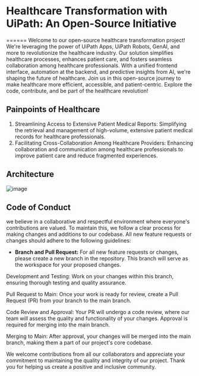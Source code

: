 # Healthcare Transformation with UiPath: An Open-Source Initiative
======
Welcome to our open-source healthcare transformation project! We're leveraging the power of UiPath Apps, UiPath Robots, GenAI, and more to revolutionize the healthcare industry. Our solution simplifies healthcare processes, enhances patient care, and fosters seamless collaboration among healthcare professionals. With a unified frontend interface, automation at the backend, and predictive insights from AI, we're shaping the future of healthcare. Join us in this open-source journey to make healthcare more efficient, accessible, and patient-centric. Explore the code, contribute, and be part of the healthcare revolution!

**Painpoints of Healthcare**
------
1. Streamlining Access to Extensive Patient Medical Reports: Simplifying the retrieval and management of high-volume, extensive patient medical records for healthcare professionals.
2. Facilitating Cross-Collaboration Among Healthcare Providers: Enhancing collaboration and communication among healthcare professionals to improve patient care and reduce fragmented experiences.

**Architecture**
------
![image](https://github.com/nmnithinkrishna/uipathos-healthcare-intelligentpatientreportanalysis/assets/26877977/119be559-b63d-4d88-b90f-9945aa092f7a)

**Code of Conduct**
------
we believe in a collaborative and respectful environment where everyone's contributions are valued. To maintain this, we follow a clear process for making changes and additions to our codebase. All new feature requests or changes should adhere to the following guidelines:
* **Branch and Pull Request:** For all new feature requests or changes, please create a new branch in the repository. This branch will serve as the workspace for your proposed changes.

Development and Testing: Work on your changes within this branch, ensuring thorough testing and quality assurance.

Pull Request to Main: Once your work is ready for review, create a Pull Request (PR) from your branch to the main branch.

Code Review and Approval: Your PR will undergo a code review, where our team will assess the quality and functionality of your changes. Approval is required for merging into the main branch.

Merging to Main: After approval, your changes will be merged into the main branch, making them a part of our project's core codebase.

We welcome contributions from all our collaborators and appreciate your commitment to maintaining the quality and integrity of our project. Thank you for helping us create a positive and inclusive community.
